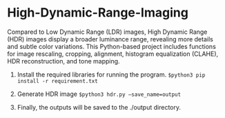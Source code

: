 # High-Dynamic-Range-Imaging
Compared to Low Dynamic Range (LDR) images, High Dynamic Range (HDR) images display a broader luminance range, revealing more details and subtle color variations. This Python-based project includes functions for image rescaling, cropping, alignment, histogram equalization (CLAHE), HDR reconstruction, and tone mapping.

1. Install the required libraries for running the program.
`$python3 pip install -r requirement.txt`

2. Generate HDR image 
`$python3 hdr.py –save_name=output`

3. Finally, the outputs will be saved to the ./output directory.
